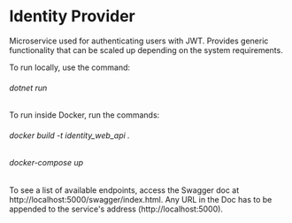 # Identity Provider

Microservice used for authenticating users with JWT. Provides generic functionality that can be scaled up depending on the system requirements.

To run locally, use the command: 
###### dotnet run

To run inside Docker, run the commands:
###### docker build -t identity_web_api .
###### docker-compose up

To see a list of available endpoints, access the Swagger doc at http://localhost:5000/swagger/index.html. Any URL in the Doc has to be appended to the service's address (http://localhost:5000).
